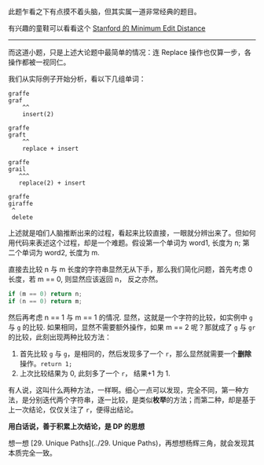 此题乍看之下有点摸不着头脑，但其实属一道非常经典的题目。

有兴趣的童鞋可以看看这个 [Stanford 的 Minimum Edit Distance](http://www.stanford.edu/class/cs124/lec/med.pdf)

-----

而这道小题，只是上述大论题中最简单的情况：连 Replace 操作也仅算一步，各操作都被一视同仁。

我们从实际例子开始分析，看以下几组单词：

```
graffe
graf
    ^^
    insert(2)

graffe
graft
    ^^
    replace + insert

graffe
grail
   ^^^
   replace(2) + insert

graffe
giraffe
 ^
 delete
```

上述就是咱们人脑推断出来的过程，看起来比较直接，一眼就分辨出来了。但如何用代码来表述这个过程，却是一个难题。假设第一个单词为 word1, 长度为 n; 第二个单词为 word2, 长度为 m.

直接去比较 n 与 m 长度的字符串显然无从下手，那么我们简化问题，首先考虑 0 长度，若 m == 0, 则显然应该返回 n， 反之亦然。

```cpp
if (m == 0) return n;
if (n == 0) return m;
```

然后再考虑 n == 1 与 m == 1 的情况. 显然，这就是一个字符的比较，如实例中 `g` 与 `g` 的比较. 如果相同，显然不需要额外操作，如果 m == 2 呢？那就成了 `g` 与 `gr` 的比较，此刻出现两种比较方法：

1. 首先比较 `g` 与 `g`，是相同的，然后发现多了一个 `r`，那么显然就需要一个**删除**操作。`return 1;`
2. 上次比较结果为 0, 此刻多了一个 `r`， 结果+1 为 1.

有人说，这叫什么两种方法，一样啊。细心一点可以发现，完全不同，第一种方法，是分别迭代两个字符串，逐一比较，是类似**枚举**的方法；而第二种，却是基于上一次结论，仅仅关注了 `r`，便得出结论。

**用白话说，善于积累上次结论，是 DP 的思想**

想一想 [29. Unique Paths](../29. Unique Paths)，再想想杨辉三角，就会发现其本质完全一致。
